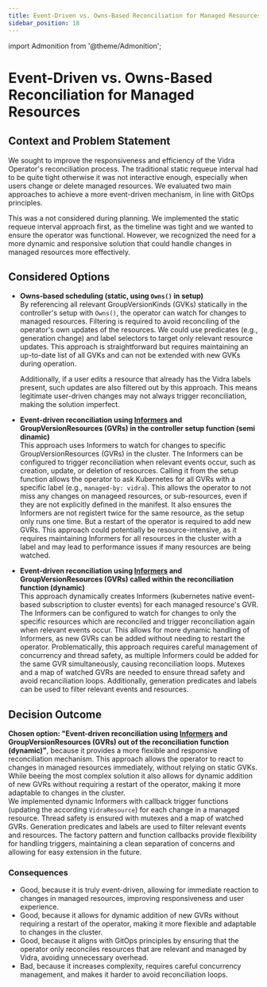 ```yaml
---
title: Event-Driven vs. Owns-Based Reconciliation for Managed Resources
sidebar_position: 18
---
```

import Admonition from '@theme/Admonition';

# Event-Driven vs. Owns-Based Reconciliation for Managed Resources

## Context and Problem Statement

We sought to improve the responsiveness and efficiency of the Vidra Operator's reconciliation process. The traditional static requeue interval had to be quite tight otherwise it was not interactive enough, especially when users change or delete managed resources. We evaluated two main approaches to achieve a more event-driven mechanism, in line with GitOps principles.

<Admonition type="note" title="Note">
This was a not considered during planning. We implemented the static requeue interval approach first, as the timeline was tight and we wanted to ensure the operator was functional. However, we recognized the need for a more dynamic and responsive solution that could handle changes in managed resources more effectively.
</Admonition>

## Considered Options

* **Owns-based scheduling (static, using `Owns()` in setup)**  
    By referencing all relevant GroupVersionKinds (GVKs) statically in the controller's setup with `Owns()`, the operator can watch for changes to managed resources. Filtering is required to avoid reconciling of the operator's own updates of the resources. We could use predicates (e.g., generation change) and label selectors to target only relevant resource updates. This approach is straightforward but requires maintaining an up-to-date list of all GVKs and can not be extended with new GVKs during operation. 
    
    Additionally, if a user edits a resource that already has the Vidra labels present, such updates are also filtered out by this approach. This means legitimate user-driven changes may not always trigger reconciliation, making the solution imperfect.

* **Event-driven reconciliation using [Informers](https://pkg.go.dev/k8s.io/client-go/informers) and GroupVersionResources (GVRs) in the controller setup function (semi dinamic)**  
    This approach uses Informers to watch for changes to specific GroupVersionResources (GVRs) in the cluster. The Informers can be configured to trigger reconciliation when relevant events occur, such as creation, update, or deletion of resources. Calling it from the setup function allows the operator to ask Kubernetes for all GVRs with a specific label (e.g., `managed-by: vidra`). This allows the operator to not miss any changes on manageed resources, or sub-resources, even if they are not explicitly defined in the manifest. It also ensures the Informers are not registert twice for the same resource, as the setup only runs one time. But a restart of the operator is required to add new GVRs.
    This approach could potentially be resource-intensive, as it requires maintaining Informers for all resources in the cluster with a label and may lead to performance issues if many resources are being watched. 

* **Event-driven reconciliation using [Informers](https://pkg.go.dev/k8s.io/client-go/informers) and GroupVersionResources (GVRs) called within the reconciliation function (dynamic)**  
    This approach dynamically creates Informers (kubernetes native event-based subscription to cluster events) for each managed resource's GVR. The Informers can be configured to watch for changes to only the specific resources which are reconciled and trigger reconciliation again when relevant events occur. This allows for more dynamic handling of Informers, as new GVRs can be added without needing to restart the operator.
    Problematically, this approach requires careful management of concurrency and thread safety, as multiple Informers could be added for the same GVR simultaneously, causing reconciliation loops. Mutexes and a map of watched GVRs are needed to ensure thread safety and avoid recanciliation loops. Additionally, generation predicates and labels can be used to filter relevant events and resources.


## Decision Outcome

**Chosen option: "Event-driven reconciliation using [Informers](https://pkg.go.dev/k8s.io/client-go/informers) and GroupVersionResources (GVRs) out of the reconciliation function (dynamic)"**, because it provides a more flexible and responsive reconciliation mechanism. This approach allows the operator to react to changes in managed resources immediately, without relying on static GVKs.
While beeing the most complex solution it also allows for dynamic addition of new GVRs without requiring a restart of the operator, making it more adaptable to changes in the cluster.  
We implemented dynamic Informers with callback trigger functions (updating the according `VidraResource`) for each change in a managed resource. Thread safety is ensured with mutexes and a map of watched GVRs. Generation predicates and labels are used to filter relevant events and resources. The factory pattern and function callbacks provide flexibility for handling triggers, maintaining a clean separation of concerns and allowing for easy extension in the future.

### Consequences

* Good, because it is truly event-driven, allowing for immediate reaction to changes in managed resources, improving responsiveness and user experience.
* Good, because it allows for dynamic addition of new GVRs without requiring a restart of the operator, making it more flexible and adaptable to changes in the cluster.
* Good, because it aligns with GitOps principles by ensuring that the operator only reconciles resources that are relevant and managed by Vidra, avoiding unnecessary overhead.
* Bad, because it increases complexity, requires careful concurrency management, and makes it harder to avoid reconciliation loops. 
